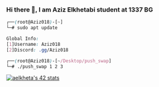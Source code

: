 ### Hi there 👋, I am Aziz Elkhetabi student at 1337 BG

<!--
**Aziz018/Aziz018** is a ✨ _special_ ✨ repository because its `README.md` (this file) appears on your GitHub profile.

Here are some ideas to get you started:

- 🔭 I’m currently working on ... so_long
- 🌱 I’m currently learning ... C and C++
- 👯 I’m looking to collaborate on ...
- 🤔 I’m looking for help with ...
- 💬 Ask me about ...
- 📫 How to reach me: ...
- 😄 Pronouns: ... He/ Him
- ⚡ Fun fact: ...
-->
```css
┌──(root@Aziz018)-[~]
└─# sudo apt update

Global Info:
[1]Username: Aziz018
[2]Discord: .gg/Aziz018

┌──(root@Aziz018)-[~/Desktop/push_swap]
└─# ./push_swap 1 2 3
```
<a href="https://github.com/oakoudad/badge42"><img src="https://badge.mediaplus.ma/greenbinary/aelkheta" alt="aelkheta's 42 stats" /></a>

